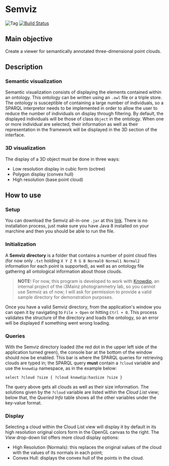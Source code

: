 # Semviz
![Tag](https://img.shields.io/badge/tag-v1.0.0-blue.svg)
[![Build Status](https://travis-ci.com/vmoglan/semviz.svg?branch=master)](https://travis-ci.org/vmoglan/semviz)

## Main objective
Create a viewer for semantically annotated three-dimensional point clouds.

## Description
### Semantic visualization
Semantic visualization consists of displaying the elements contained within an ontology. This ontology can be written using an `.owl` file or a triple store. The ontology is susceptible of containing a large number of individuals, so a SPARQL interpretor needs to be implemented in order to allow the user to reduce the number of individuals on display through filtering. By default, the displayed individuals will be those of class `Object` in the ontology. When one or more individual are selected, their information as well as their representation in the framework will be displayed in the 3D section of the interface.

### 3D visualization
The display of a 3D object must be done in three ways:

- Low resolution display in cubic form (octree)
- Polygon display (convex hull)
- High resolution (base point cloud)

## How to use
### Setup
You can download the Semviz all-in-one `.jar` at this [link](https://github.com/vmoglan/semviz/releases/download/v1.0.0/semviz-1.0.0.jar). There is no installation process, just make sure you have Java 8 installed on your marchine and then you should be able to run the file.
### Initialization
A **Semviz directory** is a folder that contains a number of point cloud files (for now only `.txt` holding `X Y Z R G B Normal0 Normal1 Normal2` information for each point is supported), as well as an ontology file gathering all ontological information about those clouds. 

> **NOTE:** For now, this program is developed to work with [Knowdip](https://www.researchgate.net/publication/317428247_Summary_of_KnowDIP_project), an internal project of the i3Mainz photogrammetry lab, so you cannot use Semviz as of now; I will ask for permission to provide a valid sample directory for demonstration purposes.

Once you have a valid Semviz directory, from the application's window you can open it by navigating to `File > Open` or hitting `Ctrl + O`. This process validates the structure of the directory and loads the ontology, so an error will be displayed if something went wrong loading.

### Queries
With the Semviz directory loaded (the red dot in the upper left side of the application turned green), the console bar at the bottom of the window should now be enabled. This bar is where the SPARQL queries for retrieving clouds are typed in; the SPARQL query **must** contain a `?cloud` variable and use the `knowdip` namespace, as in the example below:

```
select ?cloud ?size { ?cloud knowdip:hasSize ?size }
```
The query above gets all clouds as well as their size information. The solutions given by the `?cloud` variable are listed within the _Cloud List_ view; below that, the _Queried Info_ table shows all the other variables under the key-value format.

### Display
Selecting a cloud within the Cloud List view will display it by default in its high resolution original colors form in the OpenGL canvas to the right. The _View_ drop-down list offers more cloud display options:

- High Resolution (Normals): this replaces the original values of the cloud with the values of its normals in each point;
- Convex Hull: displays the convex hull of the points in the cloud.
